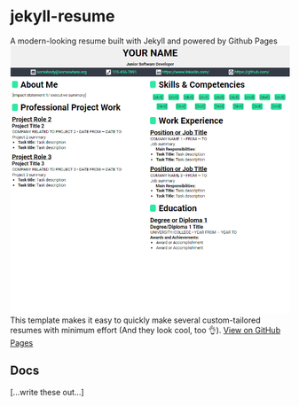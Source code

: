 # jekyll-resume
A modern-looking resume built with Jekyll and powered by Github Pages
![img](images/screenshot.png)
This template makes it easy to quickly make several custom-tailored resumes with minimum effort
(And they look cool, too 👌).
[View on GitHub Pages](https://oroshi-tom.github.io/jekyll-resume-template/)

## Docs

 [...write these out...]
